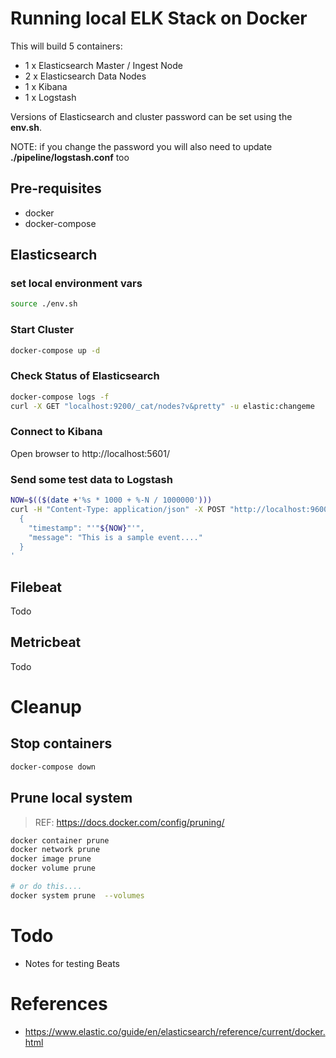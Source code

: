 # Running local ELK Stack on Docker

This will build 5 containers:
- 1 x Elasticsearch Master / Ingest Node
- 2 x Elasticsearch Data Nodes
- 1 x Kibana
- 1 x Logstash

Versions of Elasticsearch and cluster password can be set using the **env.sh**.

NOTE: if you change the password you will also need to update **./pipeline/logstash.conf** too

## Pre-requisites
- docker
- docker-compose

## Elasticsearch

### set local environment vars
```bash
source ./env.sh
```

### Start Cluster
```bash
docker-compose up -d
```

### Check Status of Elasticsearch
```bash
docker-compose logs -f
curl -X GET "localhost:9200/_cat/nodes?v&pretty" -u elastic:changeme
```

### Connect to Kibana
Open browser to http://localhost:5601/

### Send some test data to Logstash
```bash
NOW=$(($(date +'%s * 1000 + %-N / 1000000')))
curl -H "Content-Type: application/json" -X POST "http://localhost:9600" -d'
  { 
    "timestamp": "'"${NOW}"'",
    "message": "This is a sample event...."
  }
'
```

## Filebeat
Todo

## Metricbeat
Todo

# Cleanup

## Stop containers
```bash
docker-compose down
```

## Prune local system
> REF: https://docs.docker.com/config/pruning/

```bash
docker container prune
docker network prune
docker image prune
docker volume prune

# or do this....
docker system prune  --volumes
```

# Todo
- Notes for testing Beats

# References
- https://www.elastic.co/guide/en/elasticsearch/reference/current/docker.html
